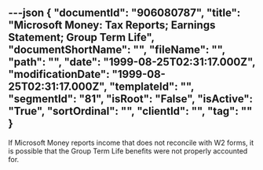 ---json
{
  "documentId": "906080787",
  "title": "Microsoft Money: Tax Reports; Earnings Statement; Group Term Life",
  "documentShortName": "",
  "fileName": "",
  "path": "",
  "date": "1999-08-25T02:31:17.000Z",
  "modificationDate": "1999-08-25T02:31:17.000Z",
  "templateId": "",
  "segmentId": "81",
  "isRoot": "False",
  "isActive": "True",
  "sortOrdinal": "",
  "clientId": "",
  "tag": ""
}
---

If Microsoft Money reports income that does not reconcile with W2 forms, it is possible that the Group Term Life benefits were not properly accounted for.

